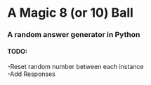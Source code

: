 # A Magic 8 (or 10) Ball
### A random answer generator in Python
#### TODO:
-Reset random number between each instance  
-Add Responses
